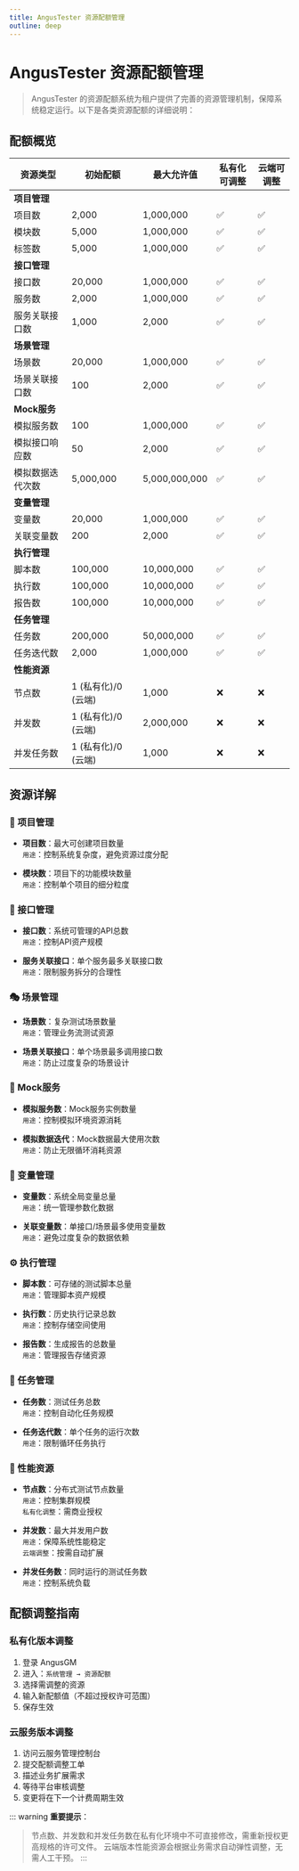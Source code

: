 ```yaml
---
title: AngusTester 资源配额管理
outline: deep
---
```


# AngusTester 资源配额管理

> AngusTester 的资源配额系统为租户提供了完善的资源管理机制，保障系统稳定运行。以下是各类资源配额的详细说明：

## 配额概览

| 资源类型             | 初始配额        | 最大允许值     | 私有化可调整 | 云端可调整 |
|----------------------|----------------|---------------|------------|----------|
| **项目管理**         |                |               |            |          |
| 项目数               | 2,000          | 1,000,000     | ✅          | ✅        |
| 模块数               | 5,000          | 1,000,000     | ✅          | ✅        |
| 标签数               | 5,000          | 1,000,000     | ✅          | ✅        |
| **接口管理**         |                |               |            |          |
| 接口数               | 20,000         | 1,000,000     | ✅          | ✅        |
| 服务数               | 2,000          | 1,000,000     | ✅          | ✅        |
| 服务关联接口数       | 1,000          | 2,000         | ✅          | ✅        |
| **场景管理**         |                |               |            |          |
| 场景数               | 20,000         | 1,000,000     | ✅          | ✅        |
| 场景关联接口数       | 100            | 2,000         | ✅          | ✅        |
| **Mock服务**         |                |               |            |          |
| 模拟服务数           | 100            | 1,000,000     | ✅          | ✅        |
| 模拟接口响应数       | 50             | 2,000         | ✅          | ✅        |
| 模拟数据迭代次数     | 5,000,000      | 5,000,000,000 | ✅          | ✅        |
| **变量管理**         |                |               |            |          |
| 变量数               | 20,000         | 1,000,000     | ✅          | ✅        |
| 关联变量数           | 200            | 2,000         | ✅          | ✅        |
| **执行管理**         |                |               |            |          |
| 脚本数               | 100,000        | 10,000,000    | ✅          | ✅        |
| 执行数               | 100,000        | 10,000,000    | ✅          | ✅        |
| 报告数               | 100,000        | 10,000,000    | ✅          | ✅        |
| **任务管理**         |                |               |            |          |
| 任务数               | 200,000        | 50,000,000    | ✅          | ✅        |
| 任务迭代数           | 2,000          | 1,000,000     | ✅          | ✅        |
| **性能资源**         |                |               |            |          |
| 节点数               | 1 (私有化)/0 (云端)| 1,000      | ❌          | ❌        |
| 并发数               | 1 (私有化)/0 (云端)| 2,000,000  | ❌          | ❌        |
| 并发任务数           | 1 (私有化)/0 (云端)| 1,000      | ❌          | ❌        |

## 资源详解

### 📂 项目管理
- **项目数**：最大可创建项目数量  
  `用途`：控制系统复杂度，避免资源过度分配

- **模块数**：项目下的功能模块数量  
  `用途`：控制单个项目的细分粒度

### 📡 接口管理
- **接口数**：系统可管理的API总数  
  `用途`：控制API资产规模

- **服务关联接口**：单个服务最多关联接口数  
  `用途`：限制服务拆分的合理性

### 🎭 场景管理
- **场景数**：复杂测试场景数量  
  `用途`：管理业务流测试资源

- **场景关联接口**：单个场景最多调用接口数  
  `用途`：防止过度复杂的场景设计

### 🎨 Mock服务
- **模拟服务数**：Mock服务实例数量  
  `用途`：控制模拟环境资源消耗

- **模拟数据迭代**：Mock数据最大使用次数  
  `用途`：防止无限循环消耗资源

### 🧩 变量管理
- **变量数**：系统全局变量总量  
  `用途`：统一管理参数化数据

- **关联变量数**：单接口/场景最多使用变量数  
  `用途`：避免过度复杂的数据依赖

### ⚙️ 执行管理
- **脚本数**：可存储的测试脚本总量  
  `用途`：管理脚本资产规模

- **执行数**：历史执行记录总数  
  `用途`：控制存储空间使用

- **报告数**：生成报告的总数量  
  `用途`：管理报告存储资源

### 📅 任务管理
- **任务数**：测试任务总数  
  `用途`：控制自动化任务规模

- **任务迭代数**：单个任务的运行次数  
  `用途`：限制循环任务执行

### 🚀 性能资源
- **节点数**：分布式测试节点数量  
  `用途`：控制集群规模  
  `私有化调整`：需商业授权

- **并发数**：最大并发用户数  
  `用途`：保障系统性能稳定  
  `云端调整`：按需自动扩展

- **并发任务数**：同时运行的测试任务数  
  `用途`：控制系统负载

## 配额调整指南

### 私有化版本调整
1. 登录 AngusGM
2. 进入：`系统管理 → 资源配额`
3. 选择需调整的资源
4. 输入新配额值（不超过授权许可范围）
5. 保存生效

### 云服务版本调整
1. 访问云服务管理控制台
2. 提交配额调整工单
3. 描述业务扩展需求
4. 等待平台审核调整
5. 变更将在下一个计费周期生效

::: warning **重要提示**：
> 节点数、并发数和并发任务数在私有化环境中不可直接修改，需重新授权更高规格的许可文件。
> 云端版本性能资源会根据业务需求自动弹性调整，无需人工干预。
:::
